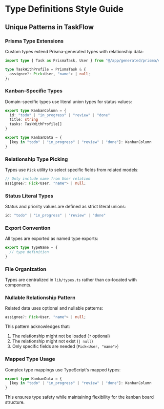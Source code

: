 # Type Definitions Style Guide

## Unique Patterns in TaskFlow

### Prisma Type Extensions
Custom types extend Prisma-generated types with relationship data:

```typescript
import type { Task as PrismaTask, User } from "@/app/generated/prisma/client"

type TaskWithProfile = PrismaTask & {
  assignee?: Pick<User, "name"> | null;
};
```

### Kanban-Specific Types
Domain-specific types use literal union types for status values:

```typescript
export type KanbanColumn = {
  id: "todo" | "in_progress" | "review" | "done"
  title: string
  tasks: TaskWithProfile[]
}

export type KanbanData = {
  [key in "todo" | "in_progress" | "review" | "done"]: KanbanColumn
}
```

### Relationship Type Picking
Types use `Pick` utility to select specific fields from related models:

```typescript
// Only include name from User relation
assignee?: Pick<User, "name"> | null;
```

### Status Literal Types
Status and priority values are defined as strict literal unions:

```typescript
id: "todo" | "in_progress" | "review" | "done"
```

### Export Convention
All types are exported as named type exports:

```typescript
export type TypeName = {
  // type definition
}
```

### File Organization
Types are centralized in `lib/types.ts` rather than co-located with components.

### Nullable Relationship Pattern
Related data uses optional and nullable patterns:

```typescript
assignee?: Pick<User, "name"> | null;
```

This pattern acknowledges that:
1. The relationship might not be loaded (`?` optional)
2. The relationship might not exist (`| null`)
3. Only specific fields are needed (`Pick<User, "name">`)

### Mapped Type Usage
Complex type mappings use TypeScript's mapped types:

```typescript
export type KanbanData = {
  [key in "todo" | "in_progress" | "review" | "done"]: KanbanColumn
}
```

This ensures type safety while maintaining flexibility for the kanban board structure.